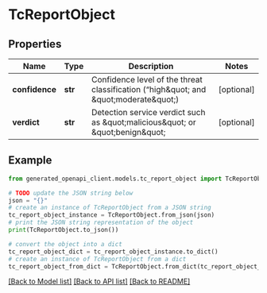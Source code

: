 # TcReportObject


## Properties

Name | Type | Description | Notes
------------ | ------------- | ------------- | -------------
**confidence** | **str** | Confidence level of the threat classification (“high\&quot; and \&quot;moderate\&quot;) | [optional] 
**verdict** | **str** | Detection service verdict such as \&quot;malicious\&quot; or \&quot;benign\&quot; | [optional] 

## Example

```python
from generated_openapi_client.models.tc_report_object import TcReportObject

# TODO update the JSON string below
json = "{}"
# create an instance of TcReportObject from a JSON string
tc_report_object_instance = TcReportObject.from_json(json)
# print the JSON string representation of the object
print(TcReportObject.to_json())

# convert the object into a dict
tc_report_object_dict = tc_report_object_instance.to_dict()
# create an instance of TcReportObject from a dict
tc_report_object_from_dict = TcReportObject.from_dict(tc_report_object_dict)
```
[[Back to Model list]](../README.md#documentation-for-models) [[Back to API list]](../README.md#documentation-for-api-endpoints) [[Back to README]](../README.md)


